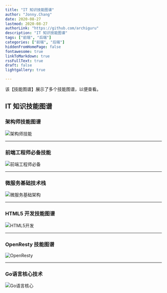 ```yaml
---
title: "IT 知识技能图谱"
author: "Jonny.Chang"
date: 2020-08-27
lastmod: 2020-08-27
authorLink: "https://github.com/archiguru"
description: "IT 知识技能图谱"
tags: ["前端", "后端"]
categories: ["前端", "后端"]
hiddenFromHomePage: false
fontawesome: true
linkToMarkdown: true
rssFullText: true
draft: false
lightgallery: true

---
```


该【技能图谱】展示了多个技能图谱，以便查看。

<!--more-->

## IT 知识技能图谱

### 架构师技能图谱


![架构师技能](http://imgsbed.archiguru.io/uPic/mac/skill_maps/%E6%9E%B6%E6%9E%84%E5%B8%88%E6%8A%80%E8%83%BD.jpg)

---

### 前端工程师必备技能

![前端工程师必备](http://imgsbed.archiguru.io/uPic/mac/skill_maps/%E5%89%8D%E7%AB%AF%E5%B7%A5%E7%A8%8B%E5%B8%88%E5%BF%85%E5%A4%87.jpg)

---

### 微服务基础技术栈

![微服务基础架构](http://imgsbed.archiguru.io/uPic/mac/skill_maps/%E5%BE%AE%E6%9C%8D%E5%8A%A1%E5%9F%BA%E7%A1%80%E6%9E%B6%E6%9E%84.png)

---

### HTML5 开发技能图谱

![HTML5开发](http://imgsbed.archiguru.io/uPic/mac/skill_maps/HTML5%E5%BC%80%E5%8F%91.jpg)

---

### OpenResty 技能图谱

![OpenResty](http://imgsbed.archiguru.io/uPic/mac/skill_maps/OpenResty.jpg)

---

### Go语言核心技术


![Go语言核心](http://imgsbed.archiguru.io/uPic/mac/skill_maps/Go%E8%AF%AD%E8%A8%80%E6%A0%B8%E5%BF%83.JPG)
